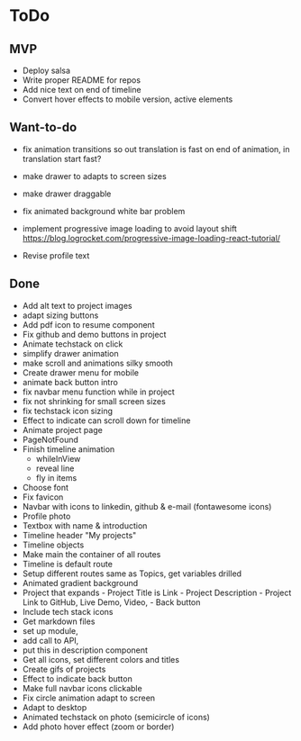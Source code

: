 # ToDo

## MVP

- Deploy salsa
- Write proper README for repos
- Add nice text on end of timeline
- Convert hover effects to mobile version, active elements

## Want-to-do

- fix animation transitions so out translation is fast on end of animation, in translation start fast?
- make drawer to adapts to screen sizes
- make drawer draggable

- fix animated background white bar problem
- implement progressive image loading to avoid layout shift
  https://blog.logrocket.com/progressive-image-loading-react-tutorial/

- Revise profile text

## Done

- Add alt text to project images
- adapt sizing buttons
- Add pdf icon to resume component
- Fix github and demo buttons in project
- Animate techstack on click
- simplify drawer animation
- make scroll and animations silky smooth
- Create drawer menu for mobile
- animate back button intro
- fix navbar menu function while in project
- fix not shrinking for small screen sizes
- fix techstack icon sizing
- Effect to indicate can scroll down for timeline
- Animate project page
- PageNotFound
- Finish timeline animation
  - whileInView
  - reveal line
  - fly in items
- Choose font
- Fix favicon
- Navbar with icons to linkedin, github & e-mail (fontawesome icons)
- Profile photo
- Textbox with name & introduction
- Timeline header "My projects"
- Timeline objects
- Make main the container of all routes
- Timeline is default route
- Setup different routes same as Topics, get variables drilled
- Animated gradient background
- Project that expands - Project Title is Link - Project Description - Project Link to GitHub, Live Demo, Video, - Back button
- Include tech stack icons
- Get markdown files
- set up module,
- add call to API,
- put this in description component
- Get all icons, set different colors and titles
- Create gifs of projects
- Effect to indicate back button
- Make full navbar icons clickable
- Fix circle animation adapt to screen
- Adapt to desktop
- Animated techstack on photo (semicircle of icons)
- Add photo hover effect (zoom or border)
